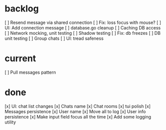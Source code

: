 # backlog
[ ] Resend message via shared connection
[ ] Fix: loss focus with mouse?
[ ] UI: Add connection message
[ ] database.go cleanup
[ ] Caching DB access
[ ] Network mocking, unit testing
[ ] Shadow testing
[ ] Fix: db freezes
[ ] DB unit testing
[ ] Group chats
[ ] UI: tread safeness

# current
[ ] Pull messages pattern

# done
[x] UI: chat list changes
[x] Chats name
[x] Chat rooms
[x] tui polish
[x] Messages persistence
[x] User name
[x] Move all to log
[x] User info persistence
[x] Make input field focus all the time
[x] Add some logging utility
